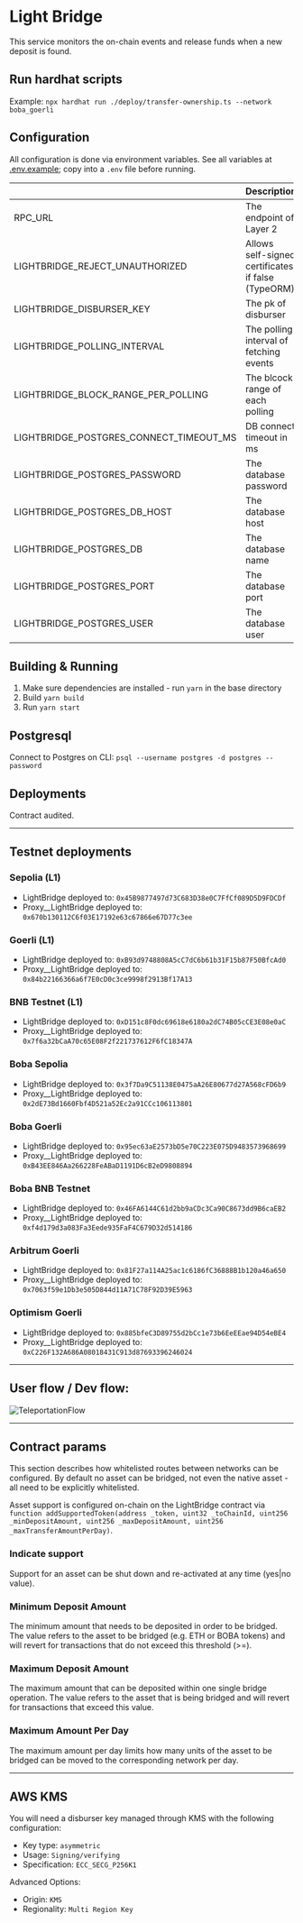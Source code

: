 # Light Bridge

This service monitors the on-chain events and release funds when a new deposit is found.

## Run hardhat scripts
Example: `npx hardhat run ./deploy/transfer-ownership.ts --network boba_goerli`

## Configuration

All configuration is done via environment variables. See all variables at [.env.example](.env.example); copy into a `.env` file before running.

|                                         | Description                                        | Default         |
|-----------------------------------------|----------------------------------------------------|-----------------|
| RPC_URL                                 | The endpoint of Layer 2                            |                 |
| LIGHTBRIDGE_REJECT_UNAUTHORIZED         | Allows self-signed certificates if false (TypeORM) | true            |
| LIGHTBRIDGE_DISBURSER_KEY               | The pk of disburser                                |                 |
| LIGHTBRIDGE_POLLING_INTERVAL            | The polling interval of fetching events            | 60s             |
| LIGHTBRIDGE_BLOCK_RANGE_PER_POLLING     | The blcock range of each polling                   | 1000            |
| LIGHTBRIDGE_POSTGRES_CONNECT_TIMEOUT_MS | DB connect timeout in ms                           | Typeorm default |
| LIGHTBRIDGE_POSTGRES_PASSWORD           | The database password                              | abcdef          |
| LIGHTBRIDGE_POSTGRES_DB_HOST            | The database host                                  | LIGHTBRIDGE_db  |
| LIGHTBRIDGE_POSTGRES_DB                 | The database name                                  | postgres        |
| LIGHTBRIDGE_POSTGRES_PORT               | The database port                                  | 5432            |
| LIGHTBRIDGE_POSTGRES_USER               | The database user                                  | postgres        |

## Building & Running

1. Make sure dependencies are installed - run `yarn` in the base directory
2. Build `yarn build`
3. Run `yarn start`

## Postgresql

Connect to Postgres on CLI:
`psql --username postgres -d postgres --password`


## Deployments

Contract audited.

---

## Testnet deployments

### Sepolia (L1)
- LightBridge deployed to: `0x45B9877497d73C683D38e0C7FfCf089D5D9FDCDf`
- Proxy__LightBridge deployed to: `0x670b130112C6f03E17192e63c67866e67D77c3ee`

### Goerli (L1)
- LightBridge deployed to: `0xB93d9748808A5cC7dC6b61b31F15b87F50BfcAd0`
- Proxy__LightBridge deployed to: `0x84b22166366a6f7E0cD0c3ce9998f2913Bf17A13`

### BNB Testnet (L1)
- LightBridge deployed to: `0xD151c8F0dc69618e6180a2dC74B05cCE3E08e0aC`
- Proxy__LightBridge deployed to: `0x7f6a32bCaA70c65E08F2f221737612F6fC18347A`

### Boba Sepolia
- LightBridge deployed to: `0x3f7Da9C51138E0475aA26E80677d27A568cFD6b9`
- Proxy__LightBridge deployed to: `0x2dE73Bd1660Fbf4D521a52Ec2a91CCc106113801`

### Boba Goerli
- LightBridge deployed to: `0x95ec63aE2573bD5e70C223E075D9483573968699`
- Proxy__LightBridge deployed to: `0xB43EE846Aa266228FeABaD1191D6cB2eD9808894`

### Boba BNB Testnet
- LightBridge deployed to: `0x46FA6144C61d2bb9aCDc3Ca90C8673dd9B6caEB2`
- Proxy__LightBridge deployed to: `0xf4d179d3a083Fa3Eede935FaF4C679D32d514186`

### Arbitrum Goerli
- LightBridge deployed to: `0x81F27a114A25ac1c6186fC36888B1b120a46a650`
- Proxy__LightBridge deployed to: `0x7063f59e1Db3e505D844d11A71C78F92D39E5963`

### Optimism Goerli
- LightBridge deployed to: `0x885bfeC3D89755d2bCc1e73b6EeEEae94D54eBE4`
- Proxy__LightBridge deployed to: `0xC226F132A686A08018431C913d87693396246024`


---

## User flow / Dev flow:
![TeleportationFlow](https://github.com/bobanetwork/boba/assets/28724551/1c5fceb8-126d-42d1-92b4-59ec5ed9ad71)


---

## Contract params
This section describes how whitelisted routes between networks can be configured. By default no asset can be bridged, not even the native asset - all need to be explicitly whitelisted.

Asset support is configured on-chain on the LightBridge contract via
`function addSupportedToken(address _token, uint32 _toChainId, uint256 _minDepositAmount, uint256 _maxDepositAmount, uint256 _maxTransferAmountPerDay)`.

### Indicate support
Support for an asset can be shut down and re-activated at any time (yes|no value).

### Minimum Deposit Amount
The minimum amount that needs to be deposited in order to be bridged. The value refers to the asset to be bridged (e.g. ETH or BOBA tokens) and will revert for transactions that do not exceed this threshold (>=).

### Maximum Deposit Amount
The maximum amount that can be deposited within one single bridge operation. The value refers to the asset that is being bridged and will revert for transactions that exceed this value.

### Maximum Amount Per Day
The maximum amount per day limits how many units of the asset to be bridged can be moved to the corresponding network per day.

---

## AWS KMS
You will need a disburser key managed through KMS with the following configuration: 

- Key type: `asymmetric`
- Usage: `Signing/verifying`
- Specification: `ECC_SECG_P256K1`

Advanced Options:
- Origin: `KMS`
- Regionality: `Multi Region Key`
